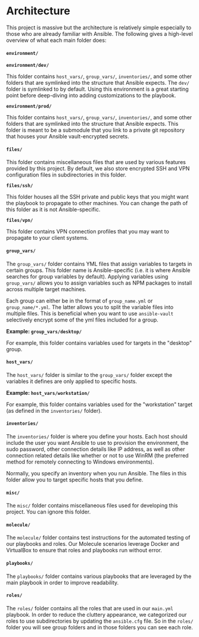 # Architecture

This project is massive but the architecture is relatively simple especially to those who are already familiar with Ansible. The following gives a high-level overview of what each main folder does:

#### `environment/`

**`environment/dev/`**

This folder contains `host_vars/`, `group_vars/`, `inventories/`, and some other folders that are symlinked into the structure that Ansible expects. The `dev/` folder is symlinked to by default. Using this environment is a great starting point before deep-diving into adding customizations to the playbook.

**`environment/prod/`**

This folder contains `host_vars/`, `group_vars/`, `inventories/`, and some other folders that are symlinked into the structure that Ansible expects. This folder is meant to be a submodule that you link to a private git repository that houses your Ansible vault-encrypted secrets.

#### `files/`

This folder contains miscellaneous files that are used by various features provided by this project. By default, we also store encrypted SSH and VPN configuration files in subdirectories in this folder.

**`files/ssh/`**

This folder houses all the SSH private and public keys that you might want the playbook to propagate to other machines. You can change the path of this folder as it is not Ansible-specific.

**`files/vpn/`**

This folder contains VPN connection profiles that you may want to propagate to your client systems.

#### `group_vars/`

The `group_vars/` folder contains YML files that assign variables to targets in certain groups. This folder name is Ansible-specific (i.e. it is where Ansible searches for group variables by default). Applying variables using `group_vars/` allows you to assign variables such as NPM packages to install across multiple target machines.

Each group can either be in the format of `group_name.yml` or `group_name/*.yml`. The latter allows you to split the variable files into multiple files. This is beneficial when you want to use `ansible-vault` selectively encrypt some of the yml files included for a group.

**Example: `group_vars/desktop/`**

For example, this folder contains variables used for targets in the "desktop" group.

#### `host_vars/`

The `host_vars/` folder is similar to the `group_vars/` folder except the variables it defines are only applied to specific hosts.

**Example: `host_vars/workstation/`**

For example, this folder contains variables used for the "workstation" target (as defined in the `inventories/` folder).

#### `inventories/`

The `inventories/` folder is where you define your hosts. Each host should include the user you want Ansible to use to provision the environment, the sudo password, other connection details like IP address, as well as other connection related details like whether or not to use WinRM (the preferred method for remotely connecting to Windows environments).

Normally, you specify an inventory when you run Ansible. The files in this folder allow you to target specific hosts that you define.

#### `misc/`

The `misc/` folder contains miscellaneous files used for developing this project. You can ignore this folder.

#### `molecule/`

The `molecule/` folder contains test instructions for the automated testing of our playbooks and roles. Our Molecule scenarios leverage Docker and VirtualBox to ensure that roles and playbooks run without error.

#### `playbooks/`

The `playbooks/` folder contains various playbooks that are leveraged by the main playbook in order to improve readability.

#### `roles/`

The `roles/` folder contains all the roles that are used in our `main.yml` playbook. In order to reduce the cluttery appearance, we categorized our roles to use subdirectories by updating the `ansible.cfg` file. So in the `roles/` folder you will see group folders and in those folders you can see each role.